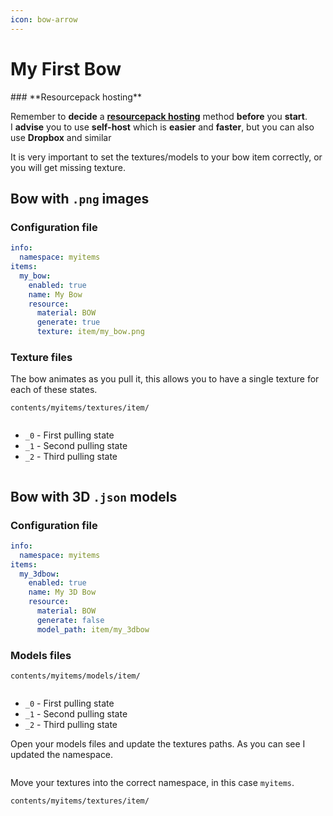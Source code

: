 ```yaml
---
icon: bow-arrow
---
```


# My First Bow


<Warning>
### **Resourcepack hosting**

Remember to **decide** a [**resourcepack hosting**](../resourcepack-hosting/) method **before** you **start**.\
I **advise** you to use **self-host** which is **easier** and **faster**, but you can also use **Dropbox** and similar
</Warning>



<Warning>
It is very important to set the textures/models to your bow item correctly, or you will get missing texture.

<img src="../../.gitbook/assets/bow_without_item_states.gif" alt="" data-size="original" />
</Warning>


## Bow with `.png` images

### Configuration file


```yaml contents/myitems/example_bows.yml lines icon="yaml"
info:
  namespace: myitems
items:
  my_bow:
    enabled: true
    name: My Bow
    resource:
      material: BOW
      generate: true
      texture: item/my_bow.png
```


### Texture files

The bow animates as you pull it, this allows you to have a single texture for each of these states.

`contents/myitems/textures/item/`

<div align="left"><img src="../../.gitbook/assets/image (2) (1).png" alt="" /></div>

* `_0` - First pulling state
* `_1` - Second pulling state
* `_2` - Third pulling state

<img src="../../.gitbook/assets/bow.webp" alt="" />

## Bow with 3D `.json` models

### Configuration file


```yaml contents/myitems/example_bows.yml lines icon="yaml"
info:
  namespace: myitems
items:
  my_3dbow:
    enabled: true
    name: My 3D Bow
    resource:
      material: BOW
      generate: false
      model_path: item/my_3dbow
```


### Models files

`contents/myitems/models/item/`



<div align="left"><img src="../../.gitbook/assets/image (5).png" alt="" /></div>

* `_0` - First pulling state
* `_1` - Second pulling state
* `_2` - Third pulling state

Open your models files and update the textures paths. As you can see I updated the namespace.

<img src="../../.gitbook/assets/image (4).png" alt="" />

Move your textures into the correct namespace, in this case `myitems`.

`contents/myitems/textures/item/`

<img src="../../.gitbook/assets/image (6).png" alt="" />

<img src="../../.gitbook/assets/bow2 (1).webp" alt="" />
